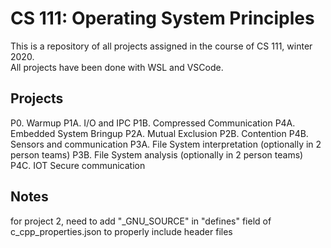 # CS 111: Operating System Principles

This is a repository of all projects assigned in the course of CS 111, winter 2020.  
All projects have been done with WSL and VSCode.  

## Projects

P0. Warmup
P1A. I/O and IPC
P1B. Compressed Communication
P4A. Embedded System Bringup
P2A. Mutual Exclusion
P2B. Contention
P4B. Sensors and communication
P3A. File System interpretation (optionally in 2 person teams)
P3B. File System analysis (optionally in 2 person teams)
P4C. IOT Secure communication

## Notes

for project 2, need to add "_GNU_SOURCE" in "defines" field of c_cpp_properties.json to properly include header files  
